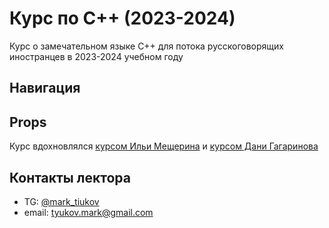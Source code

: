 # Курс по С++ (2023-2024)

Курс о замечательном языке C++ для потока русскоговорящих иностранцев в 2023-2024 учебном году

## Навигация

## Props

Курс вдохновлялся [курсом Ильи Мещерина](https://www.youtube.com/channel/UCGlYKd-FR4g0Tp4wF6_wxig) и [курсом Дани Гагаринова](https://gitlab.com/yaishenka/cpp_course/-/tree/main)

## Контакты лектора

* TG: [@mark_tiukov](t.me/mark_tiukov)
* email: tyukov.mark@gmail.com